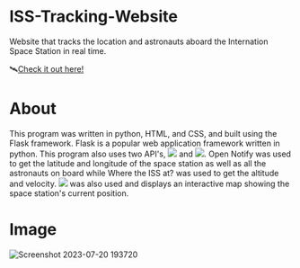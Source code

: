 # ISS-Tracking-Website
Website that tracks the location and astronauts aboard the Internation Space Station in real time.

:artificial_satellite:[Check it out here!](https://iss-tracker-flask-bbcd96dc91a3.herokuapp.com/)

# About
This program was written in python, HTML, and CSS, and built using the Flask framework.  Flask is a popular web application framework written in python.
This program also uses two API's, [![](https://img.shields.io/badge/Open%20Notify-red)](http://open-notify.org/) and 
[![](https://img.shields.io/badge/Where%20the%20ISS%20at%3F-yellow)](https://wheretheiss.at/w/developer).  Open Notify was used to get the latitude and longitude of the
space station as well as all the astronauts on board while Where the ISS at? was used to get the altitude and velocity.  [![](https://img.shields.io/badge/Google%20Maps-red?logo=googlemaps)](https://github.com/googlemaps/google-maps-services-python) was also used and displays an interactive map showing the space station's current position.

# Image
![Screenshot 2023-07-20 193720](https://github.com/Nmast78/ISS-Tracking-Website/assets/86863161/daf72edf-a333-4352-bf4a-2c0a2941cb85)
